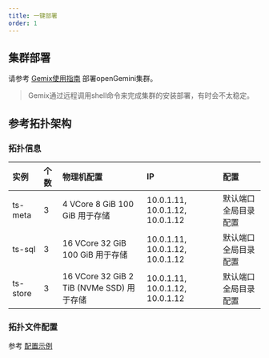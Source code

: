```yaml
---
title: 一键部署
order: 1
---
```


## 集群部署

请参考 [Gemix使用指南](../reference/gemix_manual.md) 部署openGemini集群。

> Gemix通过远程调用shell命令来完成集群的安装部署，有时会不太稳定。

## 参考拓扑架构

### 拓扑信息

| 实例     | 个数 | 物理机配置                                | IP                              | 配置                  |
| :------- | :--- | :---------------------------------------- | :------------------------------ | :-------------------- |
| ts-meta  | 3    | 4 VCore 8 GiB 100 GiB 用于存储            | 10.0.1.11, 10.0.1.12, 10.0.1.12 | 默认端口 全局目录配置 |
| ts-sql   | 3    | 16 VCore 32 GiB 100 GiB 用于存储          | 10.0.1.11, 10.0.1.12, 10.0.1.12 | 默认端口 全局目录配置 |
| ts-store | 3    | 16 VCore 32 GiB 2 TiB (NVMe SSD) 用于存储 | 10.0.1.11, 10.0.1.12, 10.0.1.12 | 默认端口 全局目录配置 |

### 拓扑文件配置

参考 [配置示例](../reference/gemix_manual.md#配置示例)

